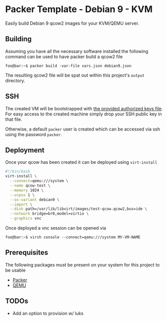 # Packer Template - Debian 9 - KVM

Easily build Debian 9 qcow2 images for your KVM/QEMU server.

## Building

Assuming you have all the necessary software installed the following command can be used to have packer build a qcow2 file

```console
foo@bar:~$ packer build -var-file vars.json debian9.json
```

The resulting qcow2 file will be spat out within this project's `output` directory.

## SSH

The created VM will be bootstrapped with [the provided authorized keys file](provision/ssh/authorized_keys). For easy access to the
created machine simply drop your SSH public key in that file.

Otherwise, a default `packer` user is created which can be accessed via ssh using the password `packer`.

## Deployment

Once your qcow has been created it can be deployed using `virt-install`

```bash
#!/bin/bash
virt-install \
  --connect=qemu:///system \
  --name qcow-test \
  --memory 1024 \
  --vcpus 1 \
  --os-variant debian9 \
  --import \
  --disk path=/var/lib/libvirt/images/test-qcow.qcow2,bus=ide \
  --network bridge=br0,model=virtio \
  --graphics vnc
```

Once deployed a vnc session can be opened via

```console
foo@bar:~$ virsh console --connect=qemu:///system MY-VM-NAME
```

## Prerequisites

The following packages must be present on your system for this project to be usable

* [Packer](https://www.packer.io/)
* [QEMU](https://www.qemu.org/)

## TODOs

* Add an option to provision w/ luks
